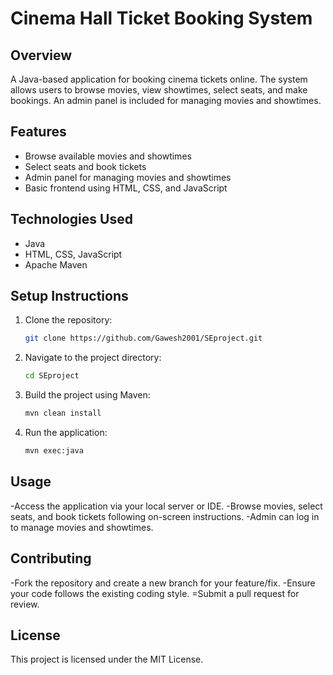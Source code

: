 # Cinema Hall Ticket Booking System

## Overview
A Java-based application for booking cinema tickets online. The system allows users to browse movies, view showtimes, select seats, and make bookings. An admin panel is included for managing movies and showtimes.

## Features
- Browse available movies and showtimes
- Select seats and book tickets
- Admin panel for managing movies and showtimes
- Basic frontend using HTML, CSS, and JavaScript

## Technologies Used
- Java
- HTML, CSS, JavaScript
- Apache Maven

## Setup Instructions
1. Clone the repository:
   ```bash
   git clone https://github.com/Gawesh2001/SEproject.git
   
2. Navigate to the project directory:
   ```bash
   cd SEproject

3. Build the project using Maven:
   ```bash
   mvn clean install

4. Run the application:
   ```bash
   mvn exec:java

## Usage
-Access the application via your local server or IDE.
-Browse movies, select seats, and book tickets following on-screen instructions.
-Admin can log in to manage movies and showtimes.

## Contributing
-Fork the repository and create a new branch for your feature/fix.
-Ensure your code follows the existing coding style.
=Submit a pull request for review.

## License
This project is licensed under the MIT License.
  
